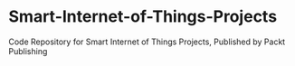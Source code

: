 # Smart-Internet-of-Things-Projects
Code Repository for Smart Internet of Things Projects, Published by Packt Publishing
